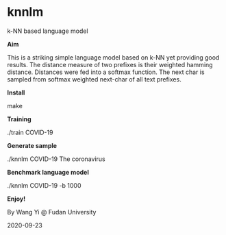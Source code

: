 # knnlm
k-NN based language model

**Aim**

This is a striking simple language model based on k-NN yet providing good results. The distance measure of two prefixes is their weighted hamming distance. Distances were fed into a softmax function. The next char is sampled from softmax weighted next-char of all text prefixes.

**Install**

make

**Training**

./train COVID-19

**Generate sample**

./knnlm COVID-19 The coronavirus

**Benchmark language model**

./knnlm COVID-19 -b 1000

**Enjoy!**

By Wang Yi @ Fudan University

2020-09-23
